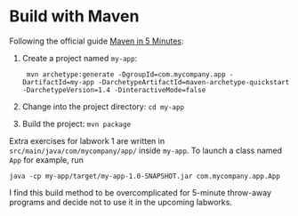 # Build with Maven

Following the official guide [Maven in 5 Minutes](https://maven.apache.org/guides/getting-started/maven-in-five-minutes.html):

1. Create a project named `my-app`:

        mvn archetype:generate -DgroupId=com.mycompany.app -DartifactId=my-app -DarchetypeArtifactId=maven-archetype-quickstart -DarchetypeVersion=1.4 -DinteractiveMode=false

2. Change into the project directory: `cd my-app`
3. Build the project: `mvn package`

Extra exercises for labwork 1 are written in `src/main/java/com/mycompany/app/`
inside `my-app`.  To launch a class named `App` for example, run

    java -cp my-app/target/my-app-1.0-SNAPSHOT.jar com.mycompany.app.App

I find this build method to be overcomplicated for 5-minute throw-away programs
and decide not to use it in the upcoming labworks.
